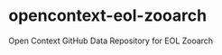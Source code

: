 opencontext-eol-zooarch
=======================

Open Context GitHub Data Repository for EOL Zooarch
